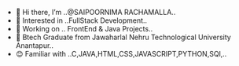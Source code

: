 - 👋 Hi there, I’m ..@SAIPOORNIMA RACHAMALLA..
- 👀 Interested in ..FullStack Development..
- 🌱 Working on .. FrontEnd & Java Projects..
 - :office: Btech Graduate from Jawaharlal Nehru Technological University Anantapur..
- :blush: Familiar with ..C,JAVA,HTML,CSS,JAVASCRIPT,PYTHON,SQl,..


              
<!---
saiRachamalla/saiRachamalla is a ✨ special ✨ repository because its `README.md` (this file) appears on your GitHub profile.
You can click the Preview link to take a look at your changes.
--->
